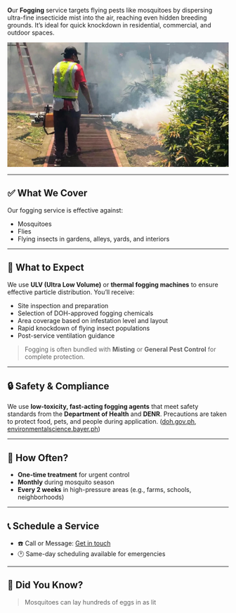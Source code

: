 **O**ur **Fogging** service targets flying pests like mosquitoes by dispersing ultra-fine insecticide mist into the air, reaching even hidden breeding grounds. It’s ideal for quick knockdown in residential, commercial, and outdoor spaces.

![Fogging Banner](/images/services/tpc_srvc_2.png)

---

## ✅ What We Cover

Our fogging service is effective against:

- Mosquitoes  
- Flies  
- Flying insects in gardens, alleys, yards, and interiors

---

## 🧰 What to Expect

We use **ULV (Ultra Low Volume)** or **thermal fogging machines** to ensure effective particle distribution. You’ll receive:

- Site inspection and preparation  
- Selection of DOH-approved fogging chemicals  
- Area coverage based on infestation level and layout  
- Rapid knockdown of flying insect populations  
- Post-service ventilation guidance

> Fogging is often bundled with **Misting** or **General Pest Control** for complete protection.

---

## 🔒 Safety & Compliance

We use **low-toxicity, fast-acting fogging agents** that meet safety standards from the **Department of Health** and **DENR**. Precautions are taken to protect food, pets, and people during application. ([doh.gov.ph](https://doh.gov.ph), [environmentalscience.bayer.ph](https://www.environmentalscience.bayer.ph))

---

## 🔁 How Often?

- **One-time treatment** for urgent control  
- **Monthly** during mosquito season  
- **Every 2 weeks** in high-pressure areas (e.g., farms, schools, neighborhoods)

---

## 📞 Schedule a Service

- ☎️ Call or Message: [Get in touch](/#contact)  
- 🕐 Same-day scheduling available for emergencies

---

## 📌 Did You Know?

> Mosquitoes can lay hundreds of eggs in as lit
